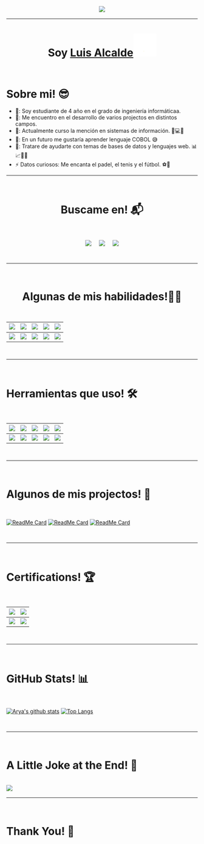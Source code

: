 <p align="center">
  <img src="https://miro.medium.com/max/2048/1*OohqW5DGh9CQS4hLY5FXzA.png" height="230"/>
</p>
<hr>
<h1 align="center">Soy <a href="https://github.com/luiis02">Luis Alcalde<a><img src="https://github.com/Kathryn-Jie/Kathryn-Jie/blob/main/wave.gif" width="60px"/></h1>
<Br>
<h1>Sobre mi! 😎</h1>

- 🏫: Soy estudiante de 4 año en el grado de ingeniería informáticaa.
- 🔭: Me encuentro en el desarrollo de varios projectos en distintos campos.
- 🌱: Actualmente curso la mención en sistemas de información. 🧠💻🤖
- 🤔: En un futuro me gustaría aprender lenguaje COBOL 😅
- 💬: Tratare de ayudarte con temas de bases de datos y lenguajes web. 📊📈🤖🧠
- ⚡  Datos curiosos: Me encanta el padel, el tenis y el fútbol. ⚽🎾
  
<hr>
<Br>
<h1 align="center">Buscame en! 📬</h1>
<Br>
<p align="center">
<a href="https://www.linkedin.com/in/luisalcaldegarcia/" target="blank"><img align="center" src="https://img.shields.io/badge/Luis Alcalde-0077B5?style=for-the-badge&logo=linkedin&logoColor=white" /></a> &nbsp;&nbsp;&nbsp;  <a href="mailto:luisalcaldegarcia.02@gmail.com" target="blank"><img align="center" src="https://img.shields.io/badge/luisalcaldegarcia.02@gmail.com-D14836?style=for-the-badge&logo=gmail&logoColor=white" /></a>    &nbsp;&nbsp;&nbsp;       <a href="https://luisalcalde.netlify.app/" target="blank"><img align="center" src="https://img.shields.io/badge/Mi%20portafolio-D14836?style=for-the-badge&logo=HTML5&logoColor=white&color=black" /></a>
</p>
  
<Br>
<hr>
<Br>
<h1 align="center">Algunas de mis habilidades!🤸‍♂</h1>
<Br>
  
|![](https://img.shields.io/badge/Algoritmos-brightgreen?style=for-the-badge)|![](https://img.shields.io/badge/BD%20relacionades-brightgreen?style=for-the-badge)|![](https://img.shields.io/badge/Sist.%20Operativos.-brightgreen?style=for-the-badge)|![](https://img.shields.io/badge/Web%20Scraping-red?style=for-the-badge)|![](https://img.shields.io/badge/Tecnologías%20GIT-red?style=for-the-badge)|
|---|---|---|---|---|
|![](https://img.shields.io/badge/Tecnologías%20WEB-blue?style=for-the-badge)|![](https://img.shields.io/badge/Análisis%20de%20datos-blue?style=for-the-badge)|![](https://img.shields.io/badge/Servicios%20Cloud-blue?style=for-the-badge)|![](https://img.shields.io/badge/Gestion%20BD%20Oracle-blue?style=for-the-badge)|![](https://img.shields.io/badge/Y%20Más!-yellow?style=for-the-badge)|
  
  
<Br>
<hr>
<Br>
<h1>Herramientas que uso! 🛠️</h1>
<Br>
 
|![](https://img.shields.io/badge/Python-FFD43B?style=for-the-badge&logo=python&logoColor=darkgreen)|![](https://img.shields.io/badge/GitHub-FF6F00?style=for-the-badge&logo=GitHub&logoColor=white)|![](https://img.shields.io/badge/PHP-F7931E?style=for-the-badge&logo=PHP&logoColor=white)|![](https://img.shields.io/badge/MySQL-D00000?style=for-the-badge&logo=MySQL&logoColor=white)|![](https://img.shields.io/badge/C%20C++-D00000?style=for-the-badge&logo=Codio&logoColor=white)|
|---|---|---|---|---|
|![](https://img.shields.io/badge/JavaScript-342B029.svg?&style=for-the-badge&logo=JavaScript&logoColor=white)|![](https://img.shields.io/badge/Google%20Cloud-2C2D72?style=for-the-badge&logo=Google&logoColor=white)|![](https://img.shields.io/badge/Linux-777BB4?style=for-the-badge&logo=Linux&logoColor=white)|![](https://img.shields.io/badge/HTML5%20CSS-239120?style=for-the-badge&logo=HTML5&logoColor=white)|![](https://img.shields.io/badge/Y%20Más!-yellow?style=for-the-badge)|
  

<Br>
<hr>
<Br>
<h1>Algunos de mis projectos! 🎨</h1>
<Br>
  
[![ReadMe Card](https://github-readme-stats.vercel.app/api/pin/?username=luiis02&repo=cines_olivia)](https://github.com/luiis02/cines_olivia)
[![ReadMe Card](https://github-readme-stats.vercel.app/api/pin/?username=luiis02&repo=portfolio)](https://github.com/luiis02/portfolio)
[![ReadMe Card](https://github-readme-stats.vercel.app/api/pin/?username=luiis02&repo=MUSIC-RECOMEDATION-SYSTEM)](https://github.com/luiis02/MUSIC-RECOMEDATION-SYSTEM)

<Br>
<hr>
<Br>
<h1>Certifications! 🏆</h1>
<Br>
  
|![](https://img.shields.io/badge/Jornadas%20de%20Bioinformática%20(UGR)-red?style=for-the-badge)|![](https://img.shields.io/badge/Machine%20Learning%20y%20Big%20Data%20(UGR)-blue?style=for-the-badge)|
|---|---|
|![](https://img.shields.io/badge/Representación%20y%20codificación%20digital%20(UGR)-green?style=for-the-badge)|![](https://img.shields.io/badge/IOT%20Internter%20de%20las%20cosas%20(UGR)-orange?style=for-the-badge)|
  
 

<Br>
<hr>
<Br>
<h1>GitHub Stats! 📊</h1>
<Br>
  
[![Arya's github stats](https://github-readme-stats.vercel.app/api?username=luiis02&show_icons=true&theme=merko)](https://github.com/luiis02/github-readme-stats) [![Top Langs](https://github-readme-stats.vercel.app/api/top-langs/?username=luiis02&layout=compact&theme=merko)](https://github.com/luiis02/github-readme-stats)

 
<Br>
<hr>
<Br>
<h1>A Little Joke at the End! 🤣</h1>
<Br>
  
<img src="https://ih1.redbubble.net/image.471887531.0381/raf,750x1000,075,t,000000:44f0b734a5.u4.jpg"/>
  
  
  
<Br>
<hr>
<Br>
<h1>Thank You! 🤵 </h1>
<Br>
